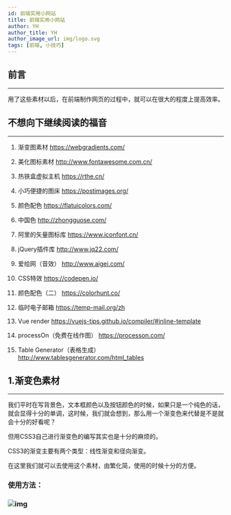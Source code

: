 ```yaml
---
id: 前端实用小网站
title: 前端实用小网站
author: YH
author_title: YH
author_image_url: img/logo.svg
tags: [前端, 小技巧]
---
```


## **前言**

------

用了这些素材以后，在前端制作网页的过程中，就可以在很大的程度上提高效率。

<!--truncate-->

## 不想向下继续阅读的福音

------

1. 渐变图素材 https://webgradients.com/

2. 美化图标素材 http://www.fontawesome.com.cn/ 

3. 热铁盒虚拟主机 https://rthe.cn/

4. 小巧便捷的图床 https://postimages.org/

5. 颜色配色 https://flatuicolors.com/

6. 中国色 http://zhongguose.com/ 

7. 阿里的矢量图标库 https://www.iconfont.cn/

8. jQuery插件库 http://www.jq22.com/

9. 爱给网（音效） http://www.aigei.com/

10. CSS特效 https://codepen.io/

11. 颜色配色（二） https://colorhunt.co/

12. 临时电子邮箱 https://temp-mail.org/zh

13. Vue render https://vuejs-tips.github.io/compiler/#inline-template

14. processOn（免费在线作图） https://processon.com/

15. Table Generator（表格生成） http://www.tablesgenerator.com/html_tables

    

## 1.渐变色素材

------



我们平时在写背景色，文本框颜色以及按钮颜色的时候，如果只是一个纯色的话，就会显得十分的单调，这时候，我们就会想到，那么用一个渐变色来代替是不是就会十分的好看呢？ 

但用CSS3自己进行渐变色的编写其实也是十分的麻烦的。 

CSS3的渐变主要有两个类型：线性渐变和径向渐变。 

在这里我们就可以去使用这个素材，由繁化简，使用的时候十分的方便。  

### 使用方法：

### ![img](https://iybai.cn/wp-content/uploads/2020/04/%E6%B8%90%E5%8F%98%E8%89%B2-1.gif)